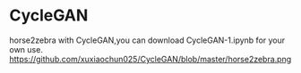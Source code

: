 # CycleGAN
horse2zebra with CycleGAN,you can download CycleGAN-1.ipynb for your own use.
https://github.com/xuxiaochun025/CycleGAN/blob/master/horse2zebra.png
